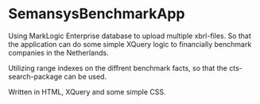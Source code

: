 # SemansysBenchmarkApp
Using MarkLogic Enterprise database to upload multiple xbrl-files. So that the application can do some simple XQuery logic to financially benchmark companies in the Netherlands.

Utilizing range indexes on the diffrent benchmark facts, so that the cts-search-package can be used. 

Written in HTML, XQuery and some simple CSS.
